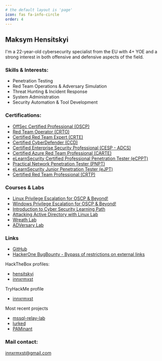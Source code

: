 ```yaml
---
# the default layout is 'page'
icon: fas fa-info-circle
order: 4
---
```


## Maksym Hensitskyi

I'm a 22-year-old cybersecurity specialist from the EU with 4+ YOE and a strong interest in both offensive and defensive aspects of the field.

### Skills & Interests:

- Penetration Testing
- Red Team Operations & Adversary Simulation
- Threat Hunting & Incident Response
- System Administration
- Security Automation & Tool Development


### Certifications:

- [OffSec Certified Professional (OSCP)](https://credentials.offsec.com/1a1b245e-01af-47ca-a35a-e5a55df2e666)
- [Red Team Operator (CRTO)](https://eu.badgr.com/public/assertions/YCOpfKbZSgK0ANr4_AUJYA)
- [Certified Red Team Expert (CRTE)](https://www.credential.net/b7966972-4177-40d2-8482-edd2ed6f49c3)
- [Certified CyberDefender (CCD)](https://www.credly.com/badges/71d0e81f-774f-481c-a29a-df4e65e83017/public_url)
- [Certified Enterprise Security Professional (CESP - ADCS)](https://www.credential.net/0d7479be-ae25-4de7-9998-265f40694685)
- [Certified Azure Red Team Professional (CARTE)](https://www.credential.net/69a107a8-d304-4306-9c5b-8403ac6e3c16)
- [eLearnSecurity Certified Professional Penetration Tester (eCPPT)](https://certs.ine.com/a1925fd0-47dd-4ae9-80ff-384845ba218f)
- [Practical Network Penetration Tester (PNPT)](https://certified.tcm-sec.com/5873d045-021a-4d11-a660-8939cffb0a56)
- [eLearnSecurity Junior Penetration Tester (eJPT)](https://certs.ine.com/b49fa364-654d-462e-8eff-1d325d637505)
- [Certified Red Team Professional (CRTP)](https://www.credential.net/ae71e583-58e0-4c30-b06e-825f3ca4cadf)

### Courses & Labs

- [Linux Privilege Escalation for OSCP & Beyond!](https://www.udemy.com/certificate/UC-757800d6-221d-4a1b-90bc-367117b555ee/)
- [Windows Privilege Escalation for OSCP & Beyond!](https://www.udemy.com/certificate/UC-f730fefc-e5ef-4640-9139-5b8266fe1383/)
- [Introduction to Cyber Security Learning Path](https://tryhackme-certificates.s3-eu-west-1.amazonaws.com/THM-G76XLDCIK5.pdf)
- [Attacking Active Directory with Linux Lab](https://www.credential.net/32a4a63d-b270-4aa5-9a9b-8e1788a7b34c)
- [Wreath Lab](https://tryhackme.com/innxrmxst/badges/wreath)
- [ADVersary Lab](https://tryhackme.com/innxrmxst/badges/adversary)

### Links

- [GitHub](https://github.com/innxrmxst)
- [HackerOne BugBounty - Bypass of restrictions on external links](https://hackerone.com/reports/956449)

HackTheBox profiles:

- [hensitskyi](https://app.hackthebox.com/users/222289)
- [innxrmxst](https://app.hackthebox.com/profile/914542)

TryHackMe profile
- [innxrmxst](https://tryhackme.com/p/innxrmxst)

Most recent projects

- [mssql-relay-lab](https://github.com/innxrmxst/mssql-relay-lab)
- [lurked](https://github.com/innxrmxst/lurked)
- [PAMinant](https://github.com/innxrmxst/PAMinant)

### Mail contact:

[innxrmxst@gmail.com](mailto:innxrmxst@gmail.com)
